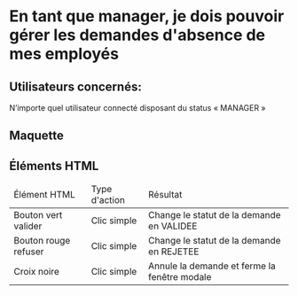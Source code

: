 # En tant que manager, je dois pouvoir gérer les demandes d'absence de mes employés

 ## Utilisateurs concernés:

N’importe quel utilisateur connecté disposant du status « MANAGER »

## Maquette



## Éléments HTML

<table>
<thead>
    <tr>
        <td>Élément HTML</td>
        <td>Type d'action</td>
        <td>Résultat</td>
    </tr>
</thead>
<tbody>
    <tr>
        <td>Bouton vert valider</td>
        <td>Clic simple</td>
        <td>Change le statut de la demande en VALIDEE</td>
    </tr>
    <tr>
        <td>Bouton rouge refuser</td>
        <td>Clic simple</td>
        <td>Change le statut de la demande en REJETEE</td>
    </tr>
    <tr>
        <td>Croix noire</td>
        <td>Clic simple</td>
        <td>Annule la demande et ferme la fenêtre modale</td>
    </tr>
</tbody>
</table>

